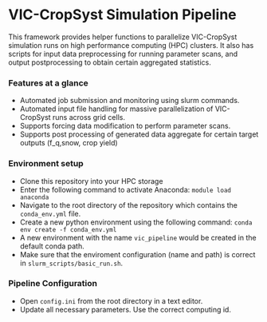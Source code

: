 # VIC-CropSyst Simulation Pipeline
This framework provides helper functions to parallelize VIC-CropSyst simulation runs on high performance computing (HPC) clusters. It also has scripts for input data preprocessing for running parameter scans, and output postprocessing to obtain certain aggregated statistics.

### Features at a glance
- Automated job submission and monitoring using slurm commands.
- Automated input file handling for massive parallelization of VIC-CropSyst runs across grid cells.
- Supports forcing data modification to perform parameter scans.
- Supports post processing of generated data aggregate for certain target outputs (f_q,snow, crop yield)


### Environment setup
- Clone this repository into your HPC storage
- Enter the following command to activate Anaconda: `module load anaconda`
- Navigate to the root directory of the repository which contains the `conda_env.yml` file.
- Create a new python environment using the following command: `conda env create -f conda_env.yml`
- A new environment with the name `vic_pipeline` would be created in the default conda path.
- Make sure that the enviroment configuration (name and path) is correct in `slurm_scripts/basic_run.sh`.

### Pipeline Configuration
- Open `config.ini` from the root directory in a text editor.
- Update all necessary parameters. Use the correct computing id.
